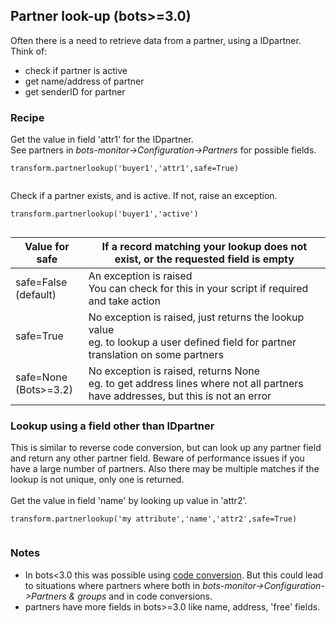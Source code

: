 ## Partner look-up (bots>=3.0) ##
Often there is a need to retrieve data from a partner, using a IDpartner.
Think of:
  * check if partner is active
  * get name/address of partner
  * get senderID for partner


### Recipe ###
Get the value in field 'attr1' for the IDpartner.<br>
See partners in <i>bots-monitor->Configuration->Partners</i> for possible fields.<br>
<pre><code>transform.partnerlookup('buyer1','attr1',safe=True) <br>
</code></pre>

Check if a partner exists, and is active. If not, raise an exception.<br>
<pre><code>transform.partnerlookup('buyer1','active') <br>
</code></pre>


<table><thead><th> <b>Value for safe</b> </th><th> <b>If a record matching your lookup does not exist, or the requested field is empty</b></th></thead><tbody>
<tr><td>safe=False<br>(default)</td><td>An exception is raised<br>You can check for this in your script if required and take action</td></tr>
<tr><td>safe=True              </td><td>No exception is raised, just returns the lookup value<br>eg. to lookup a user defined field for partner translation on some partners</td></tr>
<tr><td>safe=None<br>(Bots>=3.2)</td><td>No exception is raised, returns None<br>eg. to get address lines where not all partners have addresses, but this is not an error</td></tr></tbody></table>

<h3>Lookup using a field other than IDpartner</h3>
This is similar to reverse code conversion, but can look up any partner field and return any other partner field. Beware of performance issues if you have a large number of partners. Also there may be multiple matches if the lookup is not unique, only one is returned.<br><br>
Get the value in field 'name' by looking up value in 'attr2'.<br>
<pre><code>transform.partnerlookup('my attribute','name','attr2',safe=True) <br>
</code></pre>

<h3>Notes</h3>
<ul><li>In bots<3.0 this was possible using <a href='MappingCcode.md'>code conversion</a>. But this could lead to situations where partners where both in <i>bots-monitor->Configuration->Partners & groups</i> and in code conversions.<br>
</li><li>partners have more fields in bots>=3.0 like name, address, 'free' fields.